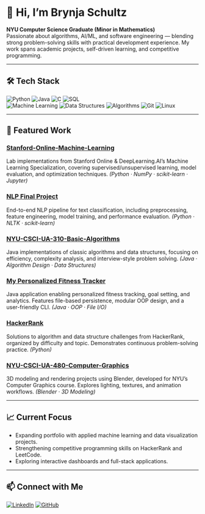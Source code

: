 # 👋 Hi, I’m Brynja Schultz

**NYU Computer Science Graduate (Minor in Mathematics)**  
Passionate about algorithms, AI/ML, and software engineering — blending strong problem-solving skills with practical development experience. My work spans academic projects, self-driven learning, and competitive programming.

---

## 🛠 Tech Stack
![Python](https://img.shields.io/badge/Python-3776AB?style=flat-square&logo=python&logoColor=white)
![Java](https://img.shields.io/badge/Java-007396?style=flat-square&logo=java&logoColor=white)
![C](https://img.shields.io/badge/C-00599C?style=flat-square&logo=c&logoColor=white)
![SQL](https://img.shields.io/badge/SQL-336791?style=flat-square&logo=postgresql&logoColor=white)  
![Machine Learning](https://img.shields.io/badge/Machine%20Learning-102230?style=flat-square&logo=tensorflow&logoColor=white)
![Data Structures](https://img.shields.io/badge/Data%20Structures-006400?style=flat-square)
![Algorithms](https://img.shields.io/badge/Algorithms-333333?style=flat-square)
![Git](https://img.shields.io/badge/Git-F05032?style=flat-square&logo=git&logoColor=white)
![Linux](https://img.shields.io/badge/Linux-FCC624?style=flat-square&logo=linux&logoColor=black)

---

## 📌 Featured Work

### [Stanford-Online-Machine-Learning](https://github.com/brynja-schultz/Stanford-Online-Machine-Learning)
Lab implementations from Stanford Online & DeepLearning.AI’s Machine Learning Specialization, covering supervised/unsupervised learning, model evaluation, and optimization techniques. *(Python · NumPy · scikit-learn · Jupyter)*

### [NLP Final Project](https://github.com/rachelren2025/NLP_Final_Project)
End-to-end NLP pipeline for text classification, including preprocessing, feature engineering, model training, and performance evaluation. *(Python · NLTK · scikit-learn)*

### [NYU-CSCI-UA-310-Basic-Algorithms](https://github.com/brynja-schultz/NYU-CSCI-UA-310-Basic-Algorithms)
Java implementations of classic algorithms and data structures, focusing on efficiency, complexity analysis, and interview-style problem solving. *(Java · Algorithm Design · Data Structures)*

### [My Personalized Fitness Tracker](https://github.com/rren4000/MyPersonalizedFitnessTracker)
Java application enabling personalized fitness tracking, goal setting, and analytics. Features file-based persistence, modular OOP design, and a user-friendly CLI. *(Java · OOP · File I/O)*

### [HackerRank](https://github.com/brynja-schultz/HackerRank)
Solutions to algorithm and data structure challenges from HackerRank, organized by difficulty and topic. Demonstrates continuous problem-solving practice. *(Python)*

### [NYU-CSCI-UA-480-Computer-Graphics](https://github.com/brynja-schultz/NYU-CSCI-UA-480-Computer-Graphics)
3D modeling and rendering projects using Blender, developed for NYU’s Computer Graphics course. Explores lighting, textures, and animation workflows. *(Blender · 3D Modeling)*

---

## 📈 Current Focus
- Expanding portfolio with applied machine learning and data visualization projects.  
- Strengthening competitive programming skills on HackerRank and LeetCode.  
- Exploring interactive dashboards and full-stack applications.

---

## 📫 Connect with Me  
[![LinkedIn](https://img.shields.io/badge/LinkedIn-0077B5?style=flat-square&logo=linkedin&logoColor=white)](https://www.linkedin.com/in/brynjaschultz)
[![GitHub](https://img.shields.io/badge/GitHub-181717?style=flat-square&logo=github&logoColor=white)](https://github.com/brynja-schultz)
